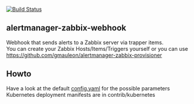 [![Build Status](https://travis-ci.org/gmauleon/alertmanager-zabbix-webhook.svg?branch=master)](https://travis-ci.org/gmauleon/alertmanager-zabbix-webhook)

## alertmanager-zabbix-webhook

Webhook that sends alerts to a Zabbix server via trapper items.  
You can create your Zabbix Hosts/Items/Triggers yourself or you can use https://github.com/gmauleon/alertmanager-zabbix-provisioner

## Howto

Have a look at the default [config.yaml](https://github.com/gmauleon/alertmanager-zabbix-webhook/blob/master/config.yaml) for the possible parameters  
Kubernetes deployment manifests are in contrib/kubernetes
